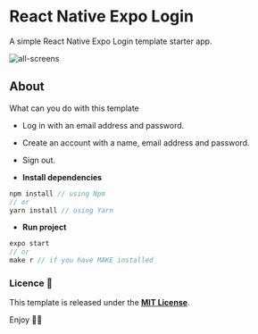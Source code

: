 # React Native Expo Login

A simple React Native Expo Login template starter app.  

![all-screens](screenshots/all-screens.png)

## About 

What can you do with this template

- Log in with an email address and password.
- Create an account with a name, email address and password.
- Sign out.

- **Install dependencies**

```js
npm install // using Npm
// or
yarn install // using Yarn
```

- **Run project**

```js
expo start
// or
make r // if you have MAKE installed
```

### Licence 🚨

This template is released under the **[MIT License](LICENSE.md)**.

Enjoy ✌🏽
